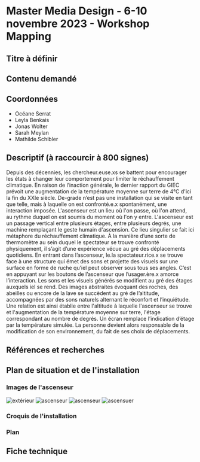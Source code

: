 # Master Media Design - 6-10 novembre 2023 - Workshop Mapping

## Titre à définir

## Contenu demandé

## Coordonnées
- Océane Serrat
- Leyla Benkais
- Jonas Wolter
- Sarah Meylan
- Mathilde Schibler

## Descriptif (à raccourcir à 800 signes)
Depuis des décennies, les chercheur.euse.xs se battent pour encourager les états à changer leur comportement pour limiter le réchauffement climatique. En raison de l’inaction générale, le dernier rapport du GIEC prévoit une augmentation de la température moyenne sur terre de 4°C d'ici la fin du XXIe siècle. 
De-grade n’est pas une installation qui se visite en tant que telle, mais à laquelle on est confronté.e.x spontanément, une interaction imposée. L'ascenseur est un lieu où l'on passe, où l'on attend, au rythme duquel on est soumis du moment où l'on y entre.  L'ascenseur est un passage vertical entre plusieurs étages, entre plusieurs degrés, une machine remplaçant le geste humain d'ascension. Ce lieu singulier se fait ici métaphore du réchauffement climatique. À la manière d’une sorte de thermomètre au sein duquel le spectateur se trouve confronté physiquement, il s’agit d’une expérience vécue au gré des déplacements quotidiens. 
En entrant dans l’ascenseur, le.la spectateur.rice.x se trouve face à une structure qui émet des sons et projette des visuels sur une surface en forme de ruche qu’iel peut observer sous tous ses angles. C’est en appuyant sur les boutons de l’ascenseur que l’usager.ère.x amorce l’interaction. Les sons et les visuels générés se modifient au gré des étages auxquels iel se rend. Des images abstraites évoquant des roches, des abeilles ou encore de la lave se succèdent au gré de l’altitude, accompagnées par des sons naturels alternant le réconfort et l’inquiétude.
Une relation est ainsi établie entre l'altitude à laquelle l'ascenseur se trouve et l'augmentation de la température moyenne sur terre, l'étage correspondant au nombre de degrés. Un écran remplace l’indication d’étage par la température simulée. La personne devient alors responsable de la modification de son environnement, du fait de ses choix de déplacements.


## Références et recherches

## Plan de situation et de l'installation

### Images de l'ascenseur
![extérieur](/images/IMG_0274.jpg)
![ascenseur](/images/IMG_0275.jpg)
![ascenseur](/images/IMG_0279.jpg)
![ascensuer](/images/IMG_0281.jpg)

### Croquis de l'installation

### Plan

## Fiche technique


